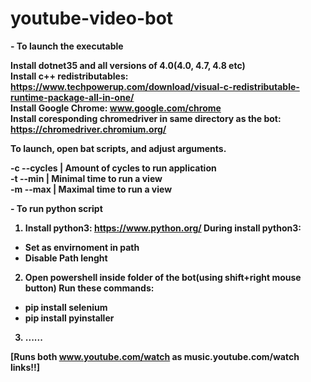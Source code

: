 # youtube-video-bot

<b>- To launch the executable<b>

Install dotnet35 and all versions of 4.0(4.0, 4.7, 4.8 etc)</br>
Install c++ redistributables: https://www.techpowerup.com/download/visual-c-redistributable-runtime-package-all-in-one/</br>
Install Google Chrome: www.google.com/chrome</br>
Install coresponding chromedriver in same directory as the bot: https://chromedriver.chromium.org/</br>

To launch, open bat scripts, and adjust arguments.

-c  --cycles  | Amount of cycles to run application</br>
-t  --min     | Minimal time to run a view</br>
-m  --max     | Maximal time to run a view</br>

<b>- To run python script<b>

1. Install python3: https://www.python.org/
During install python3:
- Set as envirnoment in path
- Disable Path lenght

2. Open powershell inside folder of the bot(using shift+right mouse button)
Run these commands:
- pip install selenium
- pip install pyinstaller

3. ......


[Runs both www.youtube.com/watch as music.youtube.com/watch links!!]
